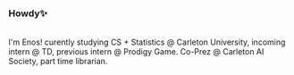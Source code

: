 ### Howdy✨

<br>
I'm Enos! curently studying CS + Statistics @ Carleton University, incoming intern @ TD, previous intern @ Prodigy Game. Co-Prez @ Carleton AI Society, part time librarian.

  <!-- Links to social media accounts -->
  [1]: https://www.kaggle.com/enosie 
  [2]: https://www.linkedin.com/in/enosodigie
  [3]: https://enosie.medium.com/
